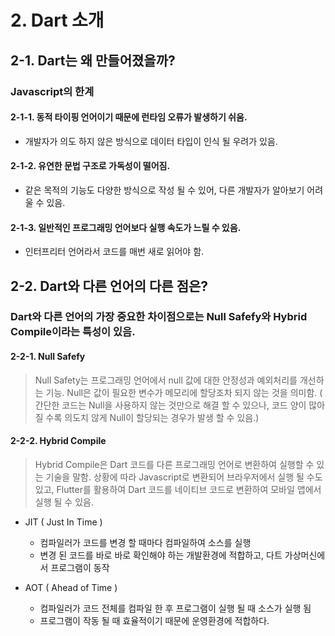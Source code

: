 # 2. Dart 소개
## 2-1. Dart는 왜 만들어졌을까?

### Javascript의 한계

#### 2-1-1. 동적 타이핑 언어이기 때문에 런타임 오류가 발생하기 쉬움.
  - 개발자가 의도 하지 않은 방식으로 데이터 타입이 인식 될 우려가 있음.

#### 2-1-2. 유연한 문법 구조로 가독성이 떨어짐.
  - 같은 목적의 기능도 다양한 방식으로 작성 될 수 있어, 다른 개발자가 알아보기 어려울 수 있음.

#### 2-1-3. 일반적인 프로그래밍 언어보다 실행 속도가 느릴 수 있음.
  - 인터프리터 언어라서 코드를 매번 새로 읽어야 함.

## 2-2. Dart와 다른 언어의 다른 점은?

### Dart와 다른 언어의 가장 중요한 차이점으로는 Null Safefy와 Hybrid Compile이라는 특성이 있음.

#### 2-2-1. Null Safefy

> Null Safety는 프로그래밍 언어에서 null 값에 대한 안정성과 예외처리를 개선하는 기능.
> Null은 값이 필요한 변수가 메모리에 할당조차 되지 않는 것을 의미함.
> ( 간단한 코드는 Null을 사용하지 않는 것만으로 해결 할 수 있으나, 코드 양이 많아 질 수록 의도치 않게 Null이 할당되는 경우가 발생 할 수 있음.)

#### 2-2-2. Hybrid Compile

> Hybrid Compile은 Dart 코드를 다른 프로그래밍 언어로 변환하여 실행할 수 있는 기술을 말함.
> 상황에 따라 Javascript로 변환되어 브라우저에서 실행 될 수도 있고, Flutter를 활용하여 Dart 코드를 네이티브 코드로 변환하여 모바일 앱에서 실행 될 수 있음.

- JIT ( Just In Time )
  - 컴파일러가 코드를 변경 할 때마다 컴파일하여 소스를 실행
  - 변경 된 코드를 바로 바로 확인해야 하는 개발환경에 적합하고, 다트 가상머신에서 프로그램이 동작


- AOT ( Ahead of Time )
  - 컴파일러가 코드 전체를 컴파일 한 후 프로그램이 실행 될 때 소스가 실행 됨
  - 프로그램이 작동 될 때 효율적이기 때문에 운영환경에 적합하다.

